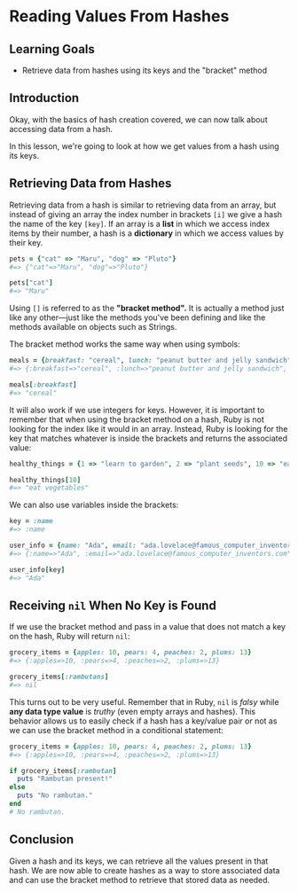 # Reading Values From Hashes

## Learning Goals

- Retrieve data from hashes using its keys and the "bracket" method

## Introduction

Okay, with the basics of hash creation covered, we can now talk about accessing
data from a hash.

In this lesson, we're going to look at how we get values from a hash using
its keys.

## Retrieving Data from Hashes

Retrieving data from a hash is similar to retrieving data from an array, but
instead of giving an array the index number in brackets `[i]` we give a hash the
name of the key `[key]`. If an array is a **list** in which we access index items by
their number, a hash is a **dictionary** in which we access values by their key.

```ruby
pets = {"cat" => "Maru", "dog" => "Pluto"}
#=> {"cat"=>"Maru", "dog"=>"Pluto"}

pets["cat"]
#=> "Maru"
```

Using `[]` is referred to as the **"bracket method".** It is actually a method
just like any other––just like the methods you've been defining and like the
methods available on objects such as Strings.

The bracket method works the same way when using symbols:

```ruby
meals = {breakfast: "cereal", lunch: "peanut butter and jelly sandwich", dinner: "mushroom risotto"}
#=> {:breakfast=>"cereal", :lunch=>"peanut butter and jelly sandwich", :dinner=>"mushroom risotto"}

meals[:breakfast]
#=> "cereal"
```

It will also work if we use integers for keys. However, it is important to
remember that when using the bracket method on a hash, Ruby is not looking for
the index like it would in an array. Instead, Ruby is looking for the key that
matches whatever is inside the brackets and returns the associated value:

```ruby
healthy_things = {1 => "learn to garden", 2 => "plant seeds", 10 => "eat vegetables"}

healthy_things[10]
#=> "eat vegetables"
```

We can also use variables inside the brackets:

```ruby
key = :name
#=> :name

user_info = {name: "Ada", email: "ada.lovelace@famous_computer_inventors.com"}
#=> {:name=>"Ada", :email=>"ada.lovelace@famous_computer_inventors.com"}

user_info[key]
#=> "Ada"
```

## Receiving `nil` When No Key is Found

If we use the bracket method and pass in a value that does not match a key on
the hash, Ruby will return `nil`:

```ruby
grocery_items = {apples: 10, pears: 4, peaches: 2, plums: 13}
#=> {:apples=>10, :pears=>4, :peaches=>2, :plums=>13}

grocery_items[:rambutans]
#=> nil
```

This turns out to be very useful. Remember that in Ruby, `nil` is _falsy_ while
**any data type value** is _truthy_ (even empty arrays and hashes). This
behavior allows us to easily check if a hash has a key/value pair or not as we
can use the bracket method in a conditional statement:

```ruby
grocery_items = {apples: 10, pears: 4, peaches: 2, plums: 13}
#=> {:apples=>10, :pears=>4, :peaches=>2, :plums=>13}

if grocery_items[:rambutan]
  puts "Rambutan present!"
else
  puts "No rambutan."
end
# No rambutan.
```

## Conclusion

Given a hash and its keys, we can retrieve all the values present in that hash.
We are now able to create hashes as a way to store associated data and can use
the bracket method to retrieve that stored data as needed.
